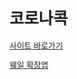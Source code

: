 # 코로나콕

[사이트 바로가기](http://corona.coc.kr/)

[웨일 확장앱](https://store.whale.naver.com/detail/ogijmjpajefalgkkdloiaiiidgeaechn)
